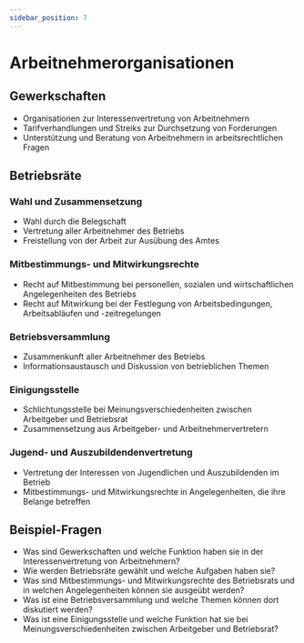 ```yaml
---
sidebar_position: 7
---
```


# Arbeitnehmerorganisationen

<!--
Arbeitnehmerorganisationen

-   Gewerkschaften
-   Betriebsräte
    ® Wahl und Zusammensetzung
    ® Mitbestimmungs- und Mitwirkungsrechte
    « Betriebsversammlung
    « Einigungsstelle
    e Jugend- und Auszubildendenvertretung -->

## Gewerkschaften

-   Organisationen zur Interessenvertretung von Arbeitnehmern
-   Tarifverhandlungen und Streiks zur Durchsetzung von Forderungen
-   Unterstützung und Beratung von Arbeitnehmern in arbeitsrechtlichen Fragen

## Betriebsräte

### Wahl und Zusammensetzung

-   Wahl durch die Belegschaft
-   Vertretung aller Arbeitnehmer des Betriebs
-   Freistellung von der Arbeit zur Ausübung des Amtes

### Mitbestimmungs- und Mitwirkungsrechte

-   Recht auf Mitbestimmung bei personellen, sozialen und wirtschaftlichen Angelegenheiten des Betriebs
-   Recht auf Mitwirkung bei der Festlegung von Arbeitsbedingungen, Arbeitsabläufen und -zeitregelungen

### Betriebsversammlung

-   Zusammenkunft aller Arbeitnehmer des Betriebs
-   Informationsaustausch und Diskussion von betrieblichen Themen

### Einigungsstelle

-   Schlichtungsstelle bei Meinungsverschiedenheiten zwischen Arbeitgeber und Betriebsrat
-   Zusammensetzung aus Arbeitgeber- und Arbeitnehmervertretern

### Jugend- und Auszubildendenvertretung

-   Vertretung der Interessen von Jugendlichen und Auszubildenden im Betrieb
-   Mitbestimmungs- und Mitwirkungsrechte in Angelegenheiten, die ihre Belange betreffen

## Beispiel-Fragen

-   Was sind Gewerkschaften und welche Funktion haben sie in der Interessenvertretung von Arbeitnehmern?
-   Wie werden Betriebsräte gewählt und welche Aufgaben haben sie?
-   Was sind Mitbestimmungs- und Mitwirkungsrechte des Betriebsrats und in welchen Angelegenheiten können sie ausgeübt werden?
-   Was ist eine Betriebsversammlung und welche Themen können dort diskutiert werden?
-   Was ist eine Einigungsstelle und welche Funktion hat sie bei Meinungsverschiedenheiten zwischen Arbeitgeber und Betriebsrat?
